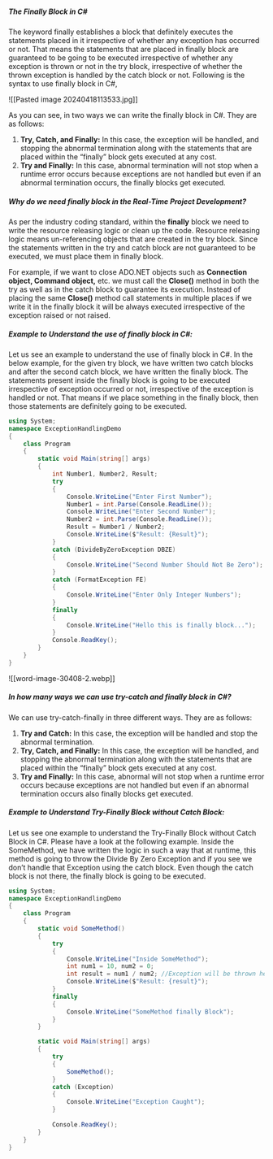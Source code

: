 ##### **The Finally Block in C#**

The keyword finally establishes a block that definitely executes the statements placed in it irrespective of whether any exception has occurred or not. That means the statements that are placed in finally block are guaranteed to be going to be executed irrespective of whether any exception is thrown or not in the try block, irrespective of whether the thrown exception is handled by the catch block or not. Following is the syntax to use finally block in C#,

![[Pasted image 20240418113533.jpg]]

As you can see, in two ways we can write the finally block in C#. They are as follows:

1. **Try, Catch, and Finally:** In this case, the exception will be handled, and stopping the abnormal termination along with the statements that are placed within the “finally” block gets executed at any cost.
2. **Try and Finally:** In this case, abnormal termination will not stop when a runtime error occurs because exceptions are not handled but even if an abnormal termination occurs, the finally blocks get executed.

##### **Why do we need finally block in the Real-Time Project Development?**

As per the industry coding standard, within the **finally** block we need to write the resource releasing logic or clean up the code. Resource releasing logic means un-referencing objects that are created in the try block. Since the statements written in the try and catch block are not guaranteed to be executed, we must place them in finally block.

For example, if we want to close ADO.NET objects such as **Connection object, Command object,** etc. we must call the **Close()** method in both the try as well as in the catch block to guarantee its execution. Instead of placing the same **Close()** method call statements in multiple places if we write it in the finally block it will be always executed irrespective of the exception raised or not raised.

##### **Example to Understand the use of finally block in C#:**

Let us see an example to understand the use of finally block in C#. In the below example, for the given try block, we have written two catch blocks and after the second catch block, we have written the finally block. The statements present inside the finally block is going to be executed irrespective of exception occurred or not, irrespective of the exception is handled or not. That means if we place something in the finally block, then those statements are definitely going to be executed.

```C#
using System;
namespace ExceptionHandlingDemo
{
    class Program
    {
        static void Main(string[] args)
        {
            int Number1, Number2, Result;
            try
            {
                Console.WriteLine("Enter First Number");
                Number1 = int.Parse(Console.ReadLine());
                Console.WriteLine("Enter Second Number");
                Number2 = int.Parse(Console.ReadLine());
                Result = Number1 / Number2;
                Console.WriteLine($"Result: {Result}");
            }
            catch (DivideByZeroException DBZE)
            {
                Console.WriteLine("Second Number Should Not Be Zero");
            }
            catch (FormatException FE)
            {
                Console.WriteLine("Enter Only Integer Numbers");
            }
            finally
            {
                Console.WriteLine("Hello this is finally block...");
            }
            Console.ReadKey();
        }
    }
}

```

![[word-image-30408-2.webp]]

##### **In how many ways we can use try-catch and finally block in C#?**

We can use try-catch-finally in three different ways. They are as follows:

1. **Try and Catch:** In this case, the exception will be handled and stop the abnormal termination.
2. **Try, Catch, and Finally:** In this case, the exception will be handled, and stopping the abnormal termination along with the statements that are placed within the “finally” block gets executed at any cost.
3. **Try and Finally:** In this case, abnormal will not stop when a runtime error occurs because exceptions are not handled but even if an abnormal termination occurs also finally blocks get executed.

##### **Example to Understand Try-Finally Block without Catch Block:**

Let us see one example to understand the Try-Finally Block without Catch Block in C#. Please have a look at the following example. Inside the SomeMethod, we have written the logic in such a way that at runtime, this method is going to throw the Divide By Zero Exception and if you see we don’t handle that Exception using the catch block. Even though the catch block is not there, the finally block is going to be executed.

```C#
using System;
namespace ExceptionHandlingDemo
{
    class Program
    {
        static void SomeMethod()
        {
            try
            {
                Console.WriteLine("Inside SomeMethod");
                int num1 = 10, num2 = 0;
                int result = num1 / num2; //Exception will be thrown here
                Console.WriteLine($"Result: {result}");
            }
            finally
            {
                Console.WriteLine("SomeMethod finally Block");
            }
        }

        static void Main(string[] args)
        {
            try
            {
                SomeMethod();
            }
            catch (Exception)
            {
                Console.WriteLine("Exception Caught");
            }
           
            Console.ReadKey();
        }
    }
}

```

